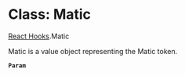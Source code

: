 # Class: Matic

[React Hooks](../modules/React_Hooks.md).Matic

Matic is a value object representing the Matic token.

**`Param`**
